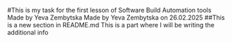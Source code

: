 #This is my task for the first lesson of Software Build Automation tools 
Made by Yeva Zembytska 
Made by Yeva Zembytska on 26.02.2025 
##This is a new section in README.md 
This is a part where I will be writing the additional info 
